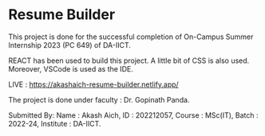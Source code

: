 # Resume Builder

This project is done for the successful completion of On-Campus Summer Internship 2023 (PC 649) of DA-IICT.

REACT has been used to build this project. A little bit of CSS is also used. Moreover, VSCode is used as the IDE.

LIVE : https://akashaich-resume-builder.netlify.app/ 

The project is done under faculty : Dr. Gopinath Panda.

Submitted By: 
 Name : Akash Aich,
 ID : 202212057,
 Course : MSc(IT),
 Batch : 2022-24,
 Institute : DA-IICT.
